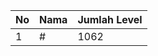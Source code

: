 | No | Nama            | Jumlah Level |
|----|-----------------|--------------|
| 1  | #    |    1062        |
